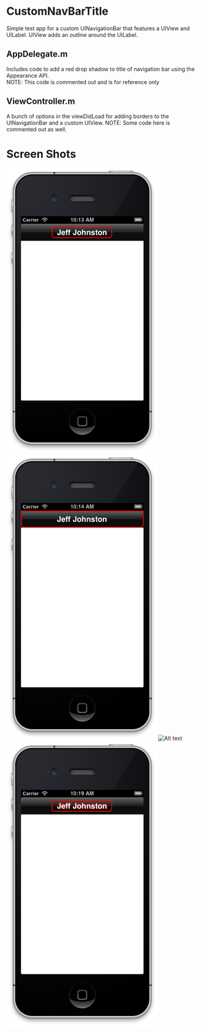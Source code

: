 CustomNavBarTitle
======================================
Simple test app for a custom UINavigationBar that features a UIView and UILabel.  UIView adds an outline around the UILabel.

AppDelegate.m
---------------------
Includes code to add a red drop shadow to title of navigation bar using the Appearance API.  
NOTE:  This code is commented out and is for reference only

ViewController.m
---------------------
A bunch of options in the viewDidLoad for adding borders to the UINavigationBar and a custom UIView.
NOTE:  Some code here is commented out as well.  

Screen Shots
======================================

![Alt text](https://github.com/jeffjohnston101/CustomNavBarTitle/blob/master/_README_ASSETS/cnbt1.png?raw=true)![Alt text](https://github.com/jeffjohnston101/CustomNavBarTitle/blob/master/_README_ASSETS/cnbt2.png?raw=true)![Alt text](https://github.com/jeffjohnston101/Star_Words/blob/master/_README_ASSETS/sw3.png?raw=true)![Alt text](https://github.com/jeffjohnston101/CustomNavBarTitle/blob/master/_README_ASSETS/cnbt3.png?raw=true)


